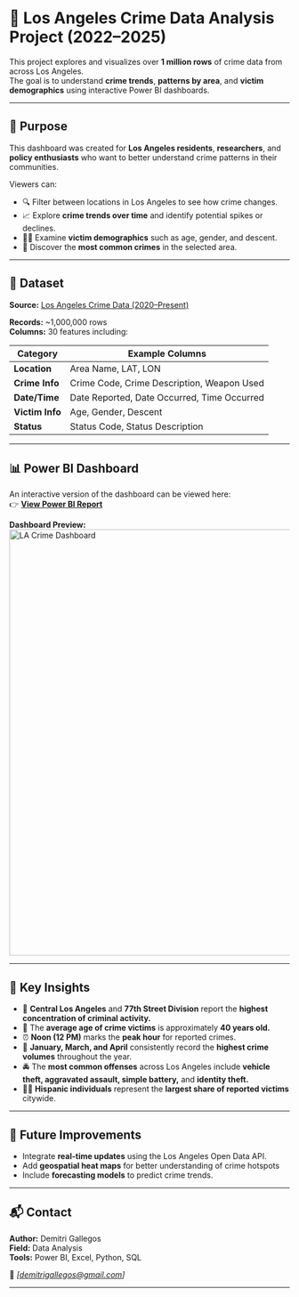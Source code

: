 # 🌆 Los Angeles Crime Data Analysis Project (2022–2025)

This project explores and visualizes over **1 million rows** of crime data from across Los Angeles.  
The goal is to understand **crime trends**, **patterns by area**, and **victim demographics** using interactive Power BI dashboards.

---

## 🎯 Purpose

This dashboard was created for **Los Angeles residents**, **researchers**, and **policy enthusiasts** who want to better understand crime patterns in their communities.

Viewers can:
- 🔍 Filter between locations in Los Angeles to see how crime changes.
- 📈 Explore **crime trends over time** and identify potential spikes or declines.
- 🧍‍♀️ Examine **victim demographics** such as age, gender, and descent.
- 🚨 Discover the **most common crimes** in the selected area.
  
---

## 📂 Dataset

**Source:** [Los Angeles Crime Data (2020–Present)](https://data.lacity.org/Public-Safety/Crime-Data-from-2020-to-Present/2nrs-mtv8/about_data)

**Records:** ~1,000,000 rows  
**Columns:** 30 features including:

| Category | Example Columns |
|-----------|-----------------|
| **Location** | Area Name, LAT, LON |
| **Crime Info** | Crime Code, Crime Description, Weapon Used |
| **Date/Time** | Date Reported, Date Occurred, Time Occurred |
| **Victim Info** | Age, Gender, Descent |
| **Status** | Status Code, Status Description |

---

## 📊 Power BI Dashboard

An interactive version of the dashboard can be viewed here:  
👉 [**View Power BI Report**](https://app.powerbi.com/view?r=eyJrIjoiMTQ3YzFiZmUtZjUxYi00ZjgxLTgyM2QtZjk1MzBhZDU1NDdiIiwidCI6IjYyMDRjNjEwLTZmYjUtNGQwNi04YzA0LWEyMWJkMDFmMmU0NSIsImMiOjF9)

**Dashboard Preview:**
<img width="1326" height="766" alt="LA Crime Dashboard" src="https://github.com/user-attachments/assets/dcdea799-a194-4cbb-b826-844cdda8f318" />

---

## 🧠 Key Insights

- 📍 **Central Los Angeles** and **77th Street Division** report the **highest concentration of criminal activity.**  
- 👤 The **average age of crime victims** is approximately **40 years old.**  
- ⏰ **Noon (12 PM)** marks the **peak hour** for reported crimes.  
- 📅 **January, March, and April** consistently record the **highest crime volumes** throughout the year.  
- 🚔 The **most common offenses** across Los Angeles include **vehicle theft, aggravated assault, simple battery,** and **identity theft.**  
- 🧍‍♂️ **Hispanic individuals** represent the **largest share of reported victims** citywide.  

---

## 🚀 Future Improvements

- Integrate **real-time updates** using the Los Angeles Open Data API.
- Add **geospatial heat maps** for better understanding of crime hotspots
- Include **forecasting models** to predict crime trends.

---

## 📬 Contact

**Author:** Demitri Gallegos  
**Field:** Data Analysis  
**Tools:** Power BI, Excel, Python, SQL  

📧 *[demitrigallegos@gmail.com]*

---
